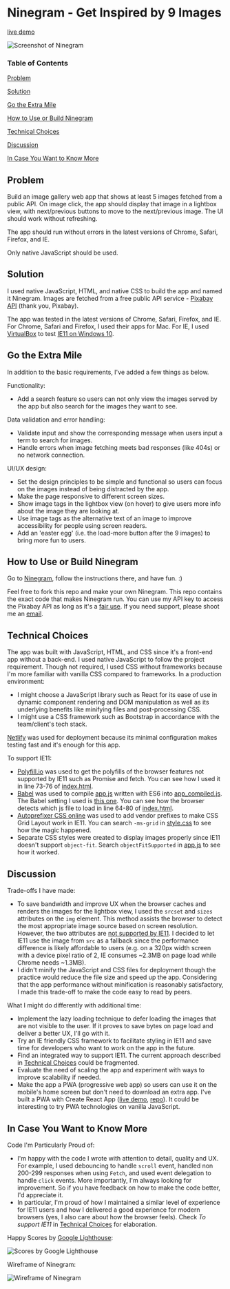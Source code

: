 # Ninegram - Get Inspired by 9 Images

[live demo](https://ninegram.netlify.com)

![Screenshot of Ninegram](https://i.ibb.co/GxjpZ2p/Screenshot-of-Ninegram.png)

### Table of Contents

[Problem](https://github.com/cherylz/ninegram#problem)

[Solution](https://github.com/cherylz/ninegram#solution)

[Go the Extra Mile](https://github.com/cherylz/ninegram#go-the-extra-mile)

[How to Use or Build Ninegram](https://github.com/cherylz/ninegram#how-to-use-or-build-ninegram)

[Technical Choices](https://github.com/cherylz/ninegram#technical-choices)

[Discussion](https://github.com/cherylz/ninegram#discussion)

[In Case You Want to Know More](https://github.com/cherylz/ninegram#in-case-you-want-to-know-more)

## Problem

Build an image gallery web app that shows at least 5 images fetched from a public API. On image click, the app should display that image in a lightbox view, with next/previous buttons to move to the next/previous image. The UI should work without refreshing.

The app should run without errors in the latest versions of Chrome, Safari, Firefox, and IE.

Only native JavaScript should be used.

## Solution

I used native JavaScript, HTML, and native CSS to build the app and named it Ninegram. Images are fetched from a free public API service - [Pixabay API](https://pixabay.com/api/docs/) (thank you, Pixabay).

The app was tested in the latest versions of Chrome, Safari, Firefox, and IE. For Chrome, Safari and Firefox, I used their apps for Mac. For IE, I used [VirtualBox](https://www.virtualbox.org/wiki/VirtualBox) to test [IE11 on Windows 10](https://www.microsoft.com/en-us/software-download/windows10ISO).

## Go the Extra Mile

In addition to the basic requirements, I've added a few things as below.

Functionality:

- Add a search feature so users can not only view the images served by the app but also search for the images they want to see.

Data validation and error handling:

- Validate input and show the corresponding message when users input a term to search for images.
- Handle errors when image fetching meets bad responses (like 404s) or no network connection.

UI/UX design:

- Set the design principles to be simple and functional so users can focus on the images instead of being distracted by the app.
- Make the page responsive to different screen sizes.
- Show image tags in the lightbox view (on hover) to give users more info about the image they are looking at.
- Use image tags as the alternative text of an image to improve accessibility for people using screen readers.
- Add an 'easter egg' (i.e. the load-more button after the 9 images) to bring more fun to users.

## How to Use or Build Ninegram

Go to [Ninegram](https://ninegram.netlify.com), follow the instructions there, and have fun. :)

Feel free to fork this repo and make your own Ninegram. This repo contains the exact code that makes Ninegram run. You can use my API key to access the Pixabay API as long as it's a [fair use](https://pixabay.com/api/docs/#api_rate_limit). If you need support, please shoot me an [email](mailto:czcodes@gmail.com).

## Technical Choices

The app was built with JavaScript, HTML, and CSS since it's a front-end app without a back-end. I used native JavaScript to follow the project requirement. Though not required, I used CSS without frameworks because I'm more familiar with vanilla CSS compared to frameworks. In a production environment:

- I might choose a JavaScript library such as React for its ease of use in dynamic component rendering and DOM manipulation as well as its underlying benefits like minifying files and post-processing CSS.
- I might use a CSS framework such as Bootstrap in accordance with the team/client's tech stack.

[Netlify](https://www.netlify.com/) was used for deployment because its minimal configuration makes testing fast and it's enough for this app.

To support IE11:

- [Polyfill.io](https://polyfill.io/v3/) was used to get the polyfills of the browser features not supported by IE11 such as Promise and fetch. You can see how I used it in line 73-76 of [index.html](https://github.com/cherylz/ninegram/blob/master/index.html).
- [Babel](https://babeljs.io/) was used to compile [app.js](https://github.com/cherylz/ninegram/blob/master/app.js) written with ES6 into [app_compiled.js](https://github.com/cherylz/ninegram/blob/master/app_compiled.js). The Babel setting I used is [this one](https://babeljs.io/repl/#?babili=false&browsers=&build=&builtIns=false&spec=false&loose=false&code_lz=Q&debug=false&forceAllTransforms=false&shippedProposals=false&circleciRepo=&evaluate=false&fileSize=false&timeTravel=false&sourceType=module&lineWrap=true&presets=es2015%2Cenv&prettier=false&targets=&version=7.4.3&externalPlugins=). You can see how the browser detects which js file to load in line 64-80 of [index.html](https://github.com/cherylz/ninegram/blob/master/index.html).
- [Autoprefixer CSS online](https://autoprefixer.github.io/) was used to add vendor prefixes to make CSS Grid Layout work in IE11. You can search `-ms-grid` in [style.css](https://github.com/cherylz/ninegram/blob/master/style.css) to see how the magic happened.
- Separate CSS styles were created to display images properly since IE11 doesn't support `object-fit`. Search `objectFitSupported` in [app.js](https://github.com/cherylz/ninegram/blob/master/app.js) to see how it worked.

## Discussion

Trade-offs I have made:

- To save bandwidth and improve UX when the browser caches and renders the images for the lightbox view, I used the `srcset` and `sizes` attributes on the `img` element. This method assists the browser to detect the most appropriate image source based on screen resolution. However, the two attributes are [not supported by IE11](https://caniuse.com/#search=srcset). I decided to let IE11 use the image from `src` as a fallback since the performance difference is likely affordable to users (e.g. on a 320px width screen with a device pixel ratio of 2, IE consumes ~2.3MB on page load while Chrome needs ~1.3MB).
- I didn't minify the JavaScript and CSS files for deployment though the practice would reduce the file size and speed up the app. Considering that the app performance without minification is reasonably satisfactory, I made this trade-off to make the code easy to read by peers.

What I might do differently with additional time:

- Implement the lazy loading technique to defer loading the images that are not visible to the user. If it proves to save bytes on page load and deliver a better UX, I'll go with it.
- Try an IE friendly CSS framework to facilitate styling in IE11 and save time for developers who want to work on the app in the future.
- Find an integrated way to support IE11. The current approach described in [Technical Choices](https://github.com/cherylz/ninegram#technical-chocies) could be fragmented.
- Evaluate the need of scaling the app and experiment with ways to improve scalability if needed.
- Make the app a PWA (progressive web app) so users can use it on the mobile's home screen but don't need to download an extra app. I've built a PWA with Create React App ([live demo](https://castalleys.com), [repo](https://github.com/cherylz/castalleys)). It could be interesting to try PWA technologies on vanilla JavaScript.

## In Case You Want to Know More

Code I'm Particularly Proud of:

- I'm happy with the code I wrote with attention to detail, quality and UX. For example, I used debouncing to handle `scroll` event, handled non 200-299 responses when using `Fetch`, and used event delegation to handle `click` events. More importantly, I'm always looking for improvement. So if you have feedback on how to make the code better, I'd appreciate it.
- In particular, I'm proud of how I maintained a similar level of experience for IE11 users and how I delivered a good experience for modern browsers (yes, I also care about how the browser feels). Check _To support IE11_ in [Technical Choices](https://github.com/cherylz/ninegram#technical-chocies) for elaboration.

Happy Scores by [Google Lighthouse](https://developers.google.com/web/tools/lighthouse/):

![Scores by Google Lighthouse](https://i.ibb.co/3dHB6G8/Scores-by-Google-Lighthouse.png)

Wireframe of Ninegram:

![Wireframe of Ninegram](https://i.ibb.co/N7d5DDn/wireframe.jpg)
